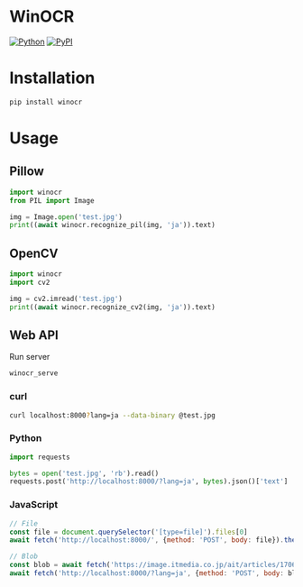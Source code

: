 # WinOCR
[![Python](https://img.shields.io/pypi/pyversions/winocr.svg)](https://badge.fury.io/py/winocr)
[![PyPI](https://badge.fury.io/py/winocr.svg)](https://badge.fury.io/py/winocr)

# Installation
```powershell
pip install winocr
```

# Usage
## Pillow
```python
import winocr
from PIL import Image

img = Image.open('test.jpg')
print((await winocr.recognize_pil(img, 'ja')).text)
```

## OpenCV
```python
import winocr
import cv2

img = cv2.imread('test.jpg')
print((await winocr.recognize_cv2(img, 'ja')).text)
```

## Web API
Run server
```powershell
winocr_serve
```

### curl
```bash
curl localhost:8000?lang=ja --data-binary @test.jpg
```

### Python
```python
import requests

bytes = open('test.jpg', 'rb').read()
requests.post('http://localhost:8000/?lang=ja', bytes).json()['text']
```

### JavaScript
```javascript
// File
const file = document.querySelector('[type=file]').files[0]
await fetch('http://localhost:8000/', {method: 'POST', body: file}).then(r => r.json())

// Blob
const blob = await fetch('https://image.itmedia.co.jp/ait/articles/1706/15/news015_16.jpg').then(r=>r.blob())
await fetch('http://localhost:8000/?lang=ja', {method: 'POST', body: blob}).then(r => r.json())
```
